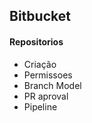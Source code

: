 ## Bitbucket

#### Repositorios
 - Criação  
 - Permissoes 
 - Branch Model
 - PR aproval
 - Pipeline






